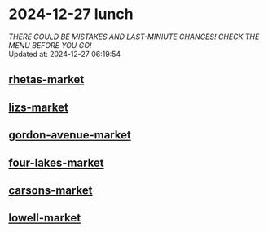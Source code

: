 # 2024-12-27 lunch  
*THERE COULD BE MISTAKES AND LAST-MINIUTE CHANGES! CHECK THE MENU BEFORE YOU GO!*  
Updated at: 2024-12-27 06:19:54  
## [rhetas-market](https://wisc-housingdining.nutrislice.com/menu/rhetas-market/lunch/2024-12-27)  
## [lizs-market](https://wisc-housingdining.nutrislice.com/menu/lizs-market/lunch/2024-12-27)  
## [gordon-avenue-market](https://wisc-housingdining.nutrislice.com/menu/gordon-avenue-market/lunch/2024-12-27)  
## [four-lakes-market](https://wisc-housingdining.nutrislice.com/menu/four-lakes-market/lunch/2024-12-27)  
## [carsons-market](https://wisc-housingdining.nutrislice.com/menu/carsons-market/lunch/2024-12-27)  
## [lowell-market](https://wisc-housingdining.nutrislice.com/menu/lowell-market/lunch/2024-12-27)  
  
